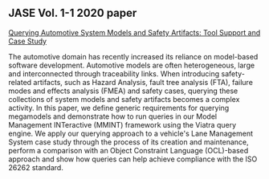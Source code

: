 ## JASE Vol. 1-1 2020 paper

[Querying Automotive System Models and Safety Artifacts: Tool Support and Case Study](https://doi.org/10.2991/jase.d.200912.001)

The automotive domain has recently increased its reliance on model-based software development. Automotive models are often heterogeneous, large and interconnected through traceability links. When introducing safety-related artifacts, such as Hazard Analysis, fault tree analysis (FTA), failure modes and effects analysis (FMEA) and safety cases, querying these collections of system models and safety artifacts becomes a complex activity. In this paper, we define generic requirements for querying megamodels and demonstrate how to run queries in our Model Management INTeractive (MMINT) framework using the Viatra query engine. We apply our querying approach to a vehicle's Lane Management System case study through the process of its creation and maintenance, perform a comparison with an Object Constraint Language (OCL)-based approach and show how queries can help achieve compliance with the ISO 26262 standard.

